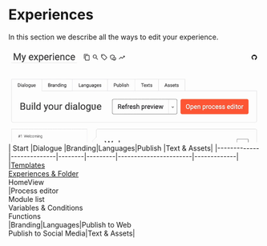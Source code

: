 # Experiences

In this section we describe all the ways to edit your experience.

![Tabs](tabs.gif "tabs")
<br>
| Start       |Dialogue      |Branding|Languages|Publish                |Text & Assets|
|-------------|--------------|--------|---------|-----------------------|-------------|
|[Templates](/experiences/templates/templates.md)<br>[Experiences & Folder](/experiences/experiences/experiences.md)<br>HomeView<br>|Process editor<br>Module list<br>Variables & Conditions<br>Functions<br>|Branding|Languages|Publish to Web <br>Publish to Social Media|Text & Assets|

